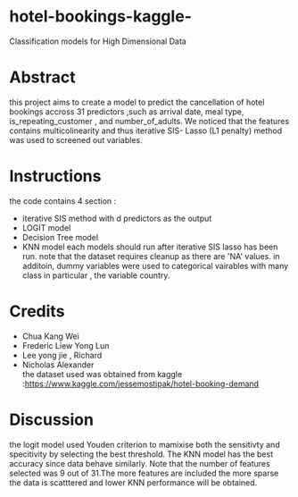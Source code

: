 # hotel-bookings-kaggle-
Classification models for High Dimensional Data
# Abstract
this project aims to create a model to predict the cancellation of hotel bookings accross 31 predictors ,such as arrival date, meal type, is_repeating_customer , and number_of_adults.
We noticed that the features contains multicolinearity and thus iterative SIS- Lasso (L1 penalty) method was used to screened out variables.
# Instructions
the code contains 4 section :
* iterative SIS method with d predictors as the output
* LOGIT model
* Decision Tree model
* KNN model
each models should run after iterative SIS lasso has been run. note that the dataset requires cleanup as there are 'NA' values. in additoin, dummy variables were used to categorical vairables with many class in particular , the variable country.

# Credits
* Chua Kang Wei
* Frederic Liew Yong Lun
* Lee yong jie , Richard
* Nicholas Alexander\
the dataset used was obtained from kaggle :https://www.kaggle.com/jessemostipak/hotel-booking-demand

# Discussion
the logit model used Youden criterion to mamixise both the sensitivty and specitivity by selecting the best threshold. 
The KNN model has the best accuracy since data behave similarly. Note that the number of features selected was 9 out of 31.The more features are included the more sparse the data is scatttered and lower KNN performance will be obtained.

